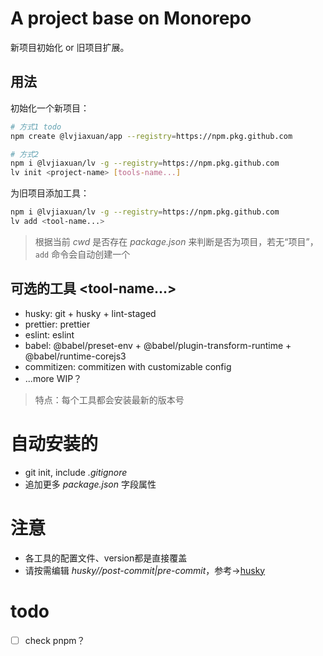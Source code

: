 # A project base on Monorepo

新项目初始化 or 旧项目扩展。

## 用法

初始化一个新项目：
```bash
# 方式1 todo
npm create @lvjiaxuan/app --registry=https://npm.pkg.github.com

# 方式2
npm i @lvjiaxuan/lv -g --registry=https://npm.pkg.github.com
lv init <project-name> [tools-name...]
```

为旧项目添加工具：
```bash
npm i @lvjiaxuan/lv -g --registry=https://npm.pkg.github.com
lv add <tool-name...>
```

> 根据当前 *cwd* 是否存在 *package.json* 来判断是否为项目，若无“项目”，`add` 命令会自动创建一个

## 可选的工具 <tool-name...>

- husky: git + husky + lint-staged
- prettier: prettier
- eslint: eslint
- babel: @babel/preset-env + @babel/plugin-transform-runtime + @babel/runtime-corejs3
- commitizen: commitizen with customizable config
- ...more WIP？

> 特点：每个工具都会安装最新的版本号

# 自动安装的

- git init, include *.gitignore*
- 追加更多 *package.json* 字段属性

# 注意

- 各工具的配置文件、version都是直接覆盖
- 请按需编辑 *_husky/_/post-commit|pre-commit*，参考→[husky](https://typicode.github.io/husky/#/?id=create-a-hook)

# todo

- [ ] check pnpm？